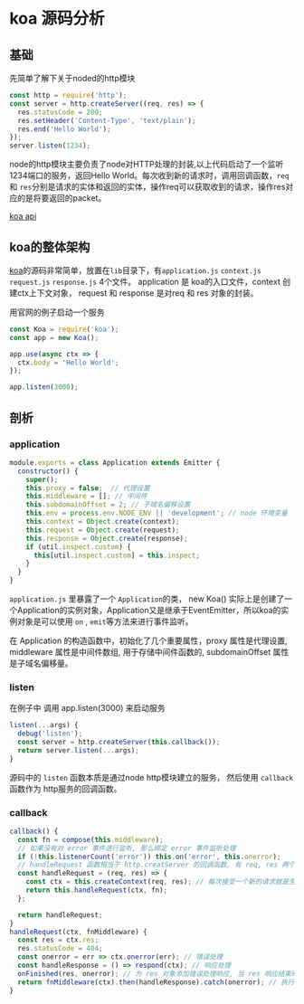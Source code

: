 # koa 源码分析

## 基础

先简单了解下关于noded的http模块

```js
const http = require('http');
const server = http.createServer((req, res) => {
  res.statusCode = 200;
  res.setHeader('Content-Type', 'text/plain');
  res.end('Hello World');
});
server.listen(1234);
```

node的http模块主要负责了node对HTTP处理的封装,以上代码启动了一个监听1234端口的服务，返回Hello World。每次收到新的请求时，调用回调函数，`req` 和 `res`分别是请求的实体和返回的实体，操作req可以获取收到的请求，操作res对应的是将要返回的packet。

[koa api](https://koa.bootcss.com/)

## koa的整体架构

[koa](https://github.com/koajs/koa)的源码非常简单，放置在`lib`目录下，有`application.js` `context.js` `request.js` `response.js` 4个文件。 application 是 koa的入口文件，context 创建ctx上下文对象， request 和 response 是对req 和 res 对象的封装。

用官网的例子启动一个服务

```js
const Koa = require('koa');
const app = new Koa();

app.use(async ctx => {
  ctx.body = 'Hello World';
});

app.listen(3000);
```

## 剖析

### application 

```js
module.exports = class Application extends Emitter {
  constructor() {
    super();
    this.proxy = false;  // 代理设置
    this.middleware = []; // 中间件
    this.subdomainOffset = 2; // 子域名偏移设置
    this.env = process.env.NODE_ENV || 'development'; // node 环境变量
    this.context = Object.create(context);
    this.request = Object.create(request);
    this.response = Object.create(response);
    if (util.inspect.custom) {
      this[util.inspect.custom] = this.inspect;
    }
  }
}
```

`application.js` 里暴露了一个 `Application`的类， new Koa() 实际上是创建了一个Application的实例对象，Application又是继承于EventEmitter，所以koa的实例对象是可以使用 `on` , `emit`等方法来进行事件监听。

在 Application 的构造函数中，初始化了几个重要属性，proxy 属性是代理设置, middleware 属性是中间件数组, 用于存储中间件函数的, subdomainOffset 属性是子域名偏移量。

### listen

在例子中 调用 app.listen(3000) 来启动服务

```js
listen(...args) {
  debug('listen');
  const server = http.createServer(this.callback());
  return server.listen(...args);
}
```

源码中的 `listen` 函数本质是通过node http模块建立的服务， 然后使用 `callback`函数作为 http服务的回调函数。

### callback

```js
callback() {
  const fn = compose(this.middleware);
  // 如果没有对 error 事件进行监听, 那么绑定 error 事件监听处理
  if (!this.listenerCount('error')) this.on('error', this.onerror);
  // handleRequest 函数相当于 http.creatServer 的回调函数, 有 req, res 两个参数, 代表原生的 request, response 对象.
  const handleRequest = (req, res) => {
    const ctx = this.createContext(req, res); // 每次接受一个新的请求就是生成一次全新的 context
    return this.handleRequest(ctx, fn);
  };

  return handleRequest;
}
handleRequest(ctx, fnMiddleware) {
  const res = ctx.res;
  res.statusCode = 404;
  const onerror = err => ctx.onerror(err); // 错误处理
  const handleResponse = () => respond(ctx); // 响应处理
  onFinished(res, onerror); // 为 res 对象添加错误处理响应, 当 res 响应结束时, 执行 context 中的 onerror 函数(这里需要注意区分 context 与 koa 实例中的 onerror)
  return fnMiddleware(ctx).then(handleResponse).catch(onerror); // 执行中间件数组所有函数, 并结束时调用 respond 函数
}
```